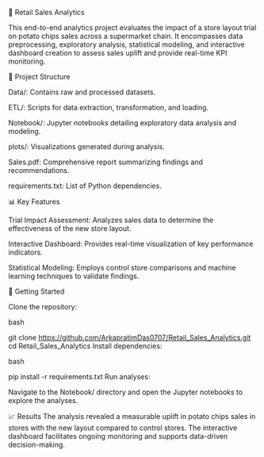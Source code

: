 🛒 Retail Sales Analytics

This end-to-end analytics project evaluates the impact of a store layout trial on potato chips sales across a supermarket chain. It encompasses data preprocessing, exploratory analysis, statistical modeling, and interactive dashboard creation to assess sales uplift and provide real-time KPI monitoring.

📁 Project Structure

Data/: Contains raw and processed datasets.

ETL/: Scripts for data extraction, transformation, and loading.

Notebook/: Jupyter notebooks detailing exploratory data analysis and modeling.

plots/: Visualizations generated during analysis.

Sales.pdf: Comprehensive report summarizing findings and recommendations.

requirements.txt: List of Python dependencies.

📊 Key Features

Trial Impact Assessment: Analyzes sales data to determine the effectiveness of the new store layout.

Interactive Dashboard: Provides real-time visualization of key performance indicators.

Statistical Modeling: Employs control store comparisons and machine learning techniques to validate findings.

🚀 Getting Started

Clone the repository:

bash

git clone https://github.com/ArkapratimDas0707/Retail_Sales_Analytics.git
cd Retail_Sales_Analytics
Install dependencies:

bash

pip install -r requirements.txt
Run analyses:

Navigate to the Notebook/ directory and open the Jupyter notebooks to explore the analyses.

📈 Results
The analysis revealed a measurable uplift in potato chips sales in stores with the new layout compared to control stores. The interactive dashboard facilitates ongoing monitoring and supports data-driven decision-making.
